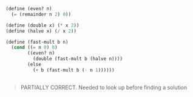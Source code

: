 ```lisp
(define (even? n)
  (= (remainder n 2) 0))

(define (double x) (* x 2))
(define (halve x) (/ x 2))

(define (fast-mult b n)
  (cond ((= n 0) 0)
        ((even? n)
          (double (fast-mult b (halve n))))
        (else
          (+ b (fast-mult b (- n 1))))))
         
```

> PARTIALLY CORRECT. Needed to look up before finding a solution